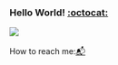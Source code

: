 ### Hello World! [:octocat:](https://sucremad.wordpress.com/)
![](https://data.whicdn.com/images/178210320/original.gif) <br/>
 <br/>
How to reach me:[:mailbox_with_mail:](sucremad@gmail.com)

<!--
**sucremad/sucremad** is a ✨ _special_ ✨ repository because its `README.md` (this file) appears on your GitHub profile.

Here are some ideas to get you started:

- 🔭 I’m currently working on ...
- 🌱 I’m currently learning ...
- 👯 I’m looking to collaborate on ...
- 🤔 I’m looking for help with ...
- 💬 Ask me about ...
- 📫 How to reach me: ...
- 😄 Pronouns: ...
- ⚡ Fun fact: ...
-->
